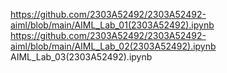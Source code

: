 https://github.com/2303A52492/2303A52492-aiml/blob/main/AIML_Lab_01(2303A52492).ipynb
https://github.com/2303A52492/2303A52492-aiml/blob/main/AIML_Lab_02(2303A52492).ipynb
AIML_Lab_03(2303A52492).ipynb


